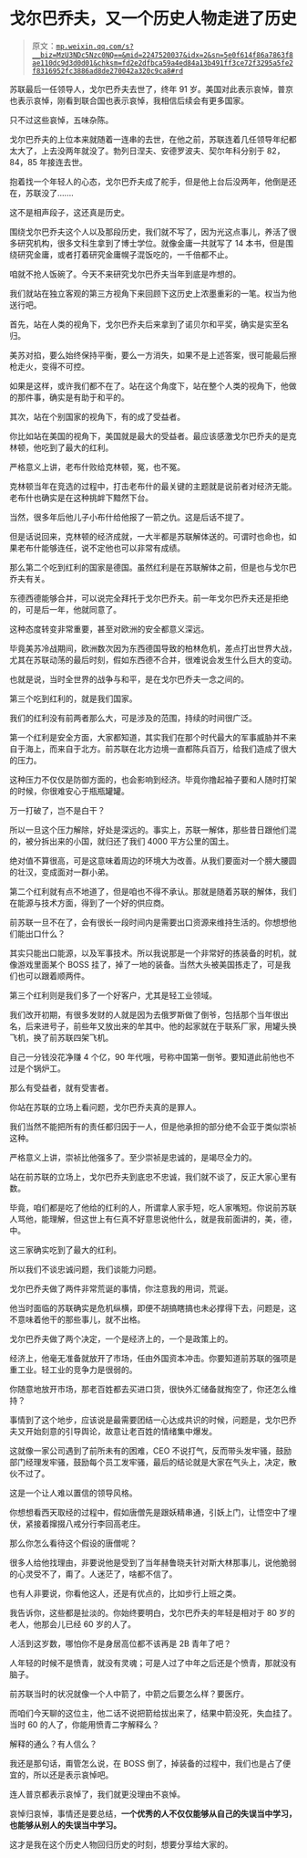 # 戈尔巴乔夫，又一个历史人物走进了历史

> 原文：[`mp.weixin.qq.com/s?__biz=MzU3NDc5Nzc0NQ==&mid=2247520037&idx=2&sn=5e0f614f86a7863f8ae110dc9d3d0d01&chksm=fd2e2dfbca59a4ed84a13b491ff3ce72f3295a5fe2f8316952fc3886ad8de270042a320c9ca8#rd`](http://mp.weixin.qq.com/s?__biz=MzU3NDc5Nzc0NQ==&mid=2247520037&idx=2&sn=5e0f614f86a7863f8ae110dc9d3d0d01&chksm=fd2e2dfbca59a4ed84a13b491ff3ce72f3295a5fe2f8316952fc3886ad8de270042a320c9ca8#rd)

苏联最后一任领导人，戈尔巴乔夫去世了，终年 91 岁。美国对此表示哀悼，普京也表示哀悼，刚看到联合国也表示哀悼，我相信后续会有更多国家。 

只不过这些哀悼，五味杂陈。

戈尔巴乔夫的上位本来就随着一连串的去世，在他之前，苏联连着几任领导年纪都太大了，上去没两年就没了。勃列日涅夫、安德罗波夫、契尔年科分别于 82，84，85 年接连去世。 

抱着找一个年轻人的心态，戈尔巴乔夫成了舵手，但是他上台后没两年，他倒是还在，苏联没了....... 

这不是相声段子，这还真是历史。 

围绕戈尔巴乔夫这个人以及那段历史，我们就不写了，因为光这点事儿，养活了很多研究机构，很多文科生拿到了博士学位。就像金庸一共就写了 14 本书，但是围绕研究金庸，或者打着研究金庸幌子混饭吃的，一千倍都不止。 

咱就不抢人饭碗了。今天不来研究戈尔巴乔夫当年到底是咋想的。 

我们就站在独立客观的第三方视角下来回顾下这历史上浓墨重彩的一笔。权当为他送行吧。 

首先，站在人类的视角下，戈尔巴乔夫后来拿到了诺贝尔和平奖，确实是实至名归。

美苏对掐，要么始终保持平衡，要么一方消失，如果不是上述答案，很可能最后擦枪走火，变得不可控。 

如果是这样，或许我们都不在了。站在这个角度下，站在整个人类的视角下，他做的那件事，确实是有助于和平的。

其次，站在个别国家的视角下，有的成了受益者。 

你比如站在美国的视角下，美国就是最大的受益者。最应该感激戈尔巴乔夫的是克林顿，他吃到了最大的红利。 

严格意义上讲，老布什败给克林顿，冤，也不冤。 

克林顿当年在竞选的过程中，打击老布什的最关键的主题就是说前者对经济无能。老布什也确实是在这种挑衅下黯然下台。 

当然，很多年后他儿子小布什给他报了一箭之仇。这是后话不提了。

但是话说回来，克林顿的经济成就，一大半都是苏联解体送的。可谓时也命也，如果老布什能够连任，说不定他也可以非常有成绩。 

那么第二个吃到红利的国家是德国。虽然红利是在苏联解体之前，但是也与戈尔巴乔夫有关。 

东德西德能够合并，可以说完全拜托于戈尔巴乔夫。前一年戈尔巴乔夫还是拒绝的，可是后一年，他就同意了。 

这种态度转变非常重要，甚至对欧洲的安全都意义深远。 

毕竟美苏冷战期间，欧洲数次因为东西德国导致的柏林危机，差点打出世界大战，尤其在苏联动荡的最后时刻，假如东西德不合并，很难说会发生什么巨大的变动。

也就是说，当时全世界的战争与和平，是在戈尔巴乔夫一念之间的。 

第三个吃到红利的，就是我们国家。 

我们的红利没有前两者那么大，可是涉及的范围，持续的时间很广泛。 

第一个红利是安全方面，大家都知道，其实我们在那个时代最大的军事威胁并不来自于海上，而来自于北方。前苏联在北方边境一直都陈兵百万，给我们造成了很大的压力。 

这种压力不仅仅是防御方面的，也会影响到经济。毕竟你撸起袖子要和人随时打架的时候，你很难安心于瓶瓶罐罐。 

万一打破了，岂不是白干？ 

所以一旦这个压力解除，好处是深远的。事实上，苏联一解体，那些昔日跟他们混的，被分拆出来的小国，就归还了我们 4000 平方公里的国土。

绝对值不算很高，可是这意味着周边的环境大为改善。从我们要面对一个膀大腰圆的壮汉，变成面对一群小弟。

第二个红利就有点不地道了，但是咱也不得不承认。那就是随着苏联的解体，我们在能源与技术方面，得到了一个好的供应商。 

前苏联一旦不在了，会有很长一段时间内是需要出口资源来维持生活的。你想想他们能出口什么？ 

其实只能出口能源，以及军事技术。所以我说那是一个非常好的拣装备的时机，就像游戏里面某个 BOSS 挂了，掉了一地的装备。当然大头被美国拣走了，可是我们也可以跟着顺两件。 

第三个红利则是我们多了一个好客户，尤其是轻工业领域。

我们改开初期，有很多发财的人就是因为去俄罗斯做了倒爷，包括那个当年很出名，后来进号子，前些年又放出来的牟其中。他的起家就在于联系厂家，用罐头换飞机，换了前苏联四架飞机。

自己一分钱没花净赚 4 个亿，90 年代哦，号称中国第一倒爷。要知道此前他也不过是个锅炉工。

那么有受益者，就有受害者。

你站在苏联的立场上看问题，戈尔巴乔夫真的是罪人。 

我们当然不能把所有的责任都归因于一人，但是他承担的部分绝不会亚于类似崇祯这种。 

严格意义上讲，崇祯比他强多了。至少崇祯是忠诚的，是竭尽全力的。 

站在前苏联的立场上，戈尔巴乔夫到底忠不忠诚，我们就不谈了，反正大家心里有数。 

毕竟，咱们都是吃了他给的红利的人，所谓拿人家手短，吃人家嘴短。你说前苏联人骂他，能理解，但这世上有仨真不好意思说他什么，就是我前面讲的，美，德，中。

这三家确实吃到了最大的红利。 

所以我们不谈忠诚问题，我们谈能力问题。

戈尔巴乔夫做了两件非常荒诞的事情，你注意我的用词，荒诞。 

他当时面临的苏联确实是危机纵横，即便不胡搞瞎搞也未必撑得下去，问题是，这不意味着他干的那些事儿，就不出格。

戈尔巴乔夫做了两个决定，一个是经济上的，一个是政策上的。

经济上，他毫无准备就放开了市场，任由外国资本冲击。你要知道前苏联的强项是重工业。轻工业的竞争力是很弱的。 

你随意地放开市场，那老百姓都去买进口货，很快外汇储备就掏空了，你还怎么维持？

事情到了这个地步，应该说是最需要团结一心达成共识的时候，问题是，戈尔巴乔夫又开始刻意的引导舆论，故意让老百姓的情绪集中爆发。 

这就像一家公司遇到了前所未有的困难，CEO 不说打气，反而带头发牢骚，鼓励部门经理发牢骚，鼓励每个员工发牢骚，最后的结论就是大家在气头上，决定，散伙不过了。 

这是一个让人难以置信的领导风格。 

你想想看西天取经的过程中，假如唐僧先是跟妖精串通，引妖上门，让悟空中了埋伏，紧接着撺掇八戒分行李回高老庄。 

那么你怎么看待这个假设的唐僧呢？ 

很多人给他找理由，非要说他是受到了当年赫鲁晓夫针对斯大林那事儿，说他脆弱的心灵受不了，甭了。人迷茫了，啥都不信了。

也有人非要说，你看他这人，还是有优点的，比如步行上班之类。 

我告诉你，这些都是扯淡的。你始终要明白，戈尔巴乔夫的年轻是相对于 80 岁的老人，他那会儿已经 60 岁的人了。

人活到这岁数，哪怕你不是身居高位都不该再是 2B 青年了吧？ 

人年轻的时候不是愤青，就没有灵魂；可是人过了中年之后还是个愤青，那就没有脑子。 

前苏联当时的状况就像一个人中箭了，中箭之后要怎么样？要医疗。 

而咱们今天聊的这位主，他二话不说把箭给拔出来了，结果中箭没死，失血挂了。当时 60 的人了，你能用愤青二字解释么？ 

解释的通么？有人信么？

我还是那句话，甭管怎么说，在 BOSS 倒了，掉装备的过程中，我们也是占了便宜的，所以还是表示哀悼吧。 

连人普京都表示哀悼了，我们就更没理由不哀悼。 

哀悼归哀悼，事情还是要总结，**一个优秀的人不仅仅能够从自己的失误当中学习，也能够从别人的失误当中学习。** 

这才是我在这个历史人物回归历史的时刻，想要分享给大家的。